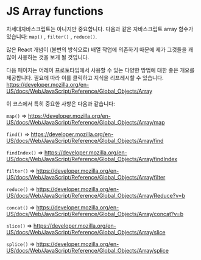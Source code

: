 # JS Array functions
차세대자바스크립트는 아니지만 중요합니다. 다음과 같은 자바스크립트 array 함수가 있습니다: `map()` , `filter()` , `reduce()`.

많은 React 개념이 (불변의 방식으로) 배열 작업에 의존하기 때문에 제가 그것들을 꽤 많이 사용하는 것을 보게 될 것입니다.

다음 페이지는 어레이 프로토타입에서 사용할 수 있는 다양한 방법에 대한 좋은 개요를 제공합니다. 필요에 따라 이를 클릭하고 지식을 리프레시할 수 있습니다.   
https://developer.mozilla.org/en-US/docs/Web/JavaScript/Reference/Global_Objects/Array

이 코스에서 특히 중요한 사항은 다음과 같습니다:  

`map()`  => https://developer.mozilla.org/en-US/docs/Web/JavaScript/Reference/Global_Objects/Array/map

`find()`  => https://developer.mozilla.org/en-US/docs/Web/JavaScript/Reference/Global_Objects/Array/find

`findIndex()`  => https://developer.mozilla.org/en-US/docs/Web/JavaScript/Reference/Global_Objects/Array/findIndex

`filter()`  => https://developer.mozilla.org/en-US/docs/Web/JavaScript/Reference/Global_Objects/Array/filter

`reduce()`  => https://developer.mozilla.org/en-US/docs/Web/JavaScript/Reference/Global_Objects/Array/Reduce?v=b

`concat()`  => https://developer.mozilla.org/en-US/docs/Web/JavaScript/Reference/Global_Objects/Array/concat?v=b

`slice()`  => https://developer.mozilla.org/en-US/docs/Web/JavaScript/Reference/Global_Objects/Array/slice

`splice()`  => https://developer.mozilla.org/en-US/docs/Web/JavaScript/Reference/Global_Objects/Array/splice